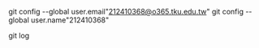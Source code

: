 git config --global user.email"212410368@o365.tku.edu.tw"
git config --global user.name"212410368"

git log
